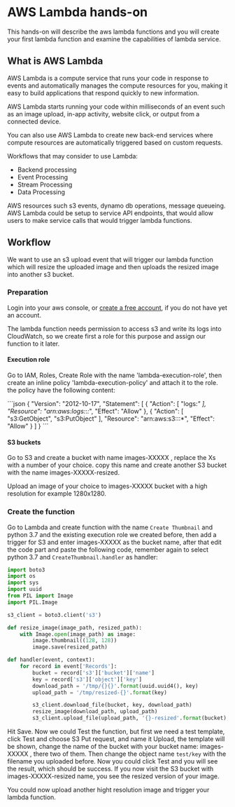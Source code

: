# AWS Lambda hands-on

This hands-on will describe the aws lambda functions and you will create your first lambda function and examine the capabilities of lambda service.

## What is AWS Lambda

AWS Lambda is a compute service that runs your code in response to events and automatically manages the compute resources for you, making it easy to build applications that respond quickly to new information.

AWS Lambda starts running your code within milliseconds of an event such as an image upload, in-app activity, website click, or output from a connected device.

You can also use AWS Lambda to create new back-end services where compute resources are automatically triggered based on custom requests.

Workflows that may consider to use Lambda:

- Backend processing
- Event Processing
- Stream Processing
- Data Processing

AWS resources such s3 events, dynamo db operations, message queueing. AWS Lambda could be setup to service API endpoints, that would allow users to make service calls that would trigger lambda functions.

## Workflow

We want to use an s3 upload event that will trigger our lambda function which will resize the uploaded image and then uploads the resized image into another s3 bucket.

### Preparation

Login into your aws console, or [create a free account](https://aws.amazon.com/free/?all-free-tier.sort-by=item.additionalFields.SortRank&all-free-tier.sort-order=asc), if you do not have yet an account.

The lambda function needs permission to access s3 and write its logs into CloudWatch, so we create first a role for this purpose and assign our function to it later.

#### Execution role

Go to IAM, Roles, Create Role with the name 'lambda-execution-role', then create an inline policy 'lambda-execution-policy' and attach it to the role. the policy have the following content:

´´´json
{
    "Version": "2012-10-17",
    "Statement": [
        {
            "Action": [
                "logs:*"
            ],
            "Resource": "arn:aws:logs:*:*:*",
            "Effect": "Allow"
        },
        {
            "Action": [
                "s3:GetObject",
                "s3:PutObject"
            ],
            "Resource": "arn:aws:s3:::*",
            "Effect": "Allow"
        }
    ]
}
´´´

#### S3 buckets

Go to S3 and create a bucket with name images-XXXXX , replace the Xs with a number of your choice. copy this name and create another S3 bucket with the name images-XXXXX-resized.

Upload an image of your choice to images-XXXXX  bucket with a high resolution for example 1280x1280.

### Create the function

Go to Lambda and create function with the name `Create Thumbnail` and python 3.7 and the existing execution role we created before, then add a trigger for S3 and enter images-XXXXX  as the bucket name, after that edit the code part and paste the following code, remember again to select python 3.7 and `CreateThumbnail.handler` as handler:

```python
import boto3
import os
import sys
import uuid
from PIL import Image
import PIL.Image

s3_client = boto3.client('s3')

def resize_image(image_path, resized_path):
    with Image.open(image_path) as image:
        image.thumbnail((128, 128))
        image.save(resized_path)

def handler(event, context):
    for record in event['Records']:
        bucket = record['s3']['bucket']['name']
        key = record['s3']['object']['key']
        download_path = '/tmp/{}{}'.format(uuid.uuid4(), key)
        upload_path = '/tmp/resized-{}'.format(key)

        s3_client.download_file(bucket, key, download_path)
        resize_image(download_path, upload_path)
        s3_client.upload_file(upload_path, '{}-resized'.format(bucket), key)

```

Hit Save. Now we could Test the function, but first we need a test template, click Test and choose S3 Put request, and name it Upload, the template will be shown, change the name of the bucket with your bucket name: images-XXXXX , there two of them. Then change the object name `test/key` with the filename you uploaded before. Now you could click Test and you will see the result, which should be success. If you now visit the S3 bucket with images-XXXXX-resized name, you see the resized version of your image.

You could now upload another hight resolution image and trigger your lambda function.
